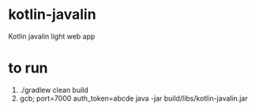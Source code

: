 # kotlin-javalin
Kotlin javalin light web app


# to run
1) ./gradlew clean build <br/>
2) gcb; port=7000 auth_token=abcde java -jar build/libs/kotlin-javalin.jar
